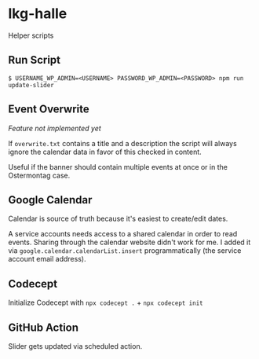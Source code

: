 # lkg-halle

Helper scripts

## Run Script

`$ USERNAME_WP_ADMIN=<USERNAME> PASSWORD_WP_ADMIN=<PASSWORD> npm run update-slider`

## Event Overwrite

_Feature not implemented yet_

If `overwrite.txt` contains a title and a description the script will always ignore the calendar data in favor of this checked in content.

Useful if the banner should contain multiple events at once or in the Ostermontag case.

## Google Calendar

Calendar is source of truth because it's easiest to create/edit dates.

A service accounts needs access to a shared calendar in order to read events. Sharing through the calendar website didn't work for me. I added it via `google.calendar.calendarList.insert` programmatically (the service account email address).

## Codecept

Initialize Codecept with `npx codecept .` + `npx codecept init`

## GitHub Action

Slider gets updated via scheduled action.
